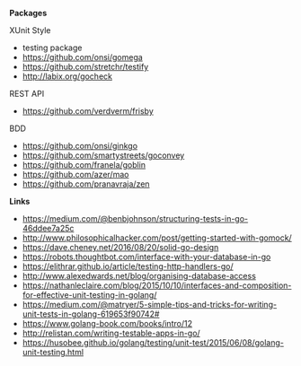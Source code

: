 **Packages**

XUnit Style

- testing package
- https://github.com/onsi/gomega
- https://github.com/stretchr/testify
- http://labix.org/gocheck

REST API

- https://github.com/verdverm/frisby

BDD

- https://github.com/onsi/ginkgo
- https://github.com/smartystreets/goconvey
- https://github.com/franela/goblin
- https://github.com/azer/mao
- https://github.com/pranavraja/zen


**Links**

- https://medium.com/@benbjohnson/structuring-tests-in-go-46ddee7a25c
- http://www.philosophicalhacker.com/post/getting-started-with-gomock/
- https://dave.cheney.net/2016/08/20/solid-go-design
- https://robots.thoughtbot.com/interface-with-your-database-in-go
- https://elithrar.github.io/article/testing-http-handlers-go/
- http://www.alexedwards.net/blog/organising-database-access
- https://nathanleclaire.com/blog/2015/10/10/interfaces-and-composition-for-effective-unit-testing-in-golang/
- https://medium.com/@matryer/5-simple-tips-and-tricks-for-writing-unit-tests-in-golang-619653f90742#
- https://www.golang-book.com/books/intro/12
- http://relistan.com/writing-testable-apps-in-go/
- https://husobee.github.io/golang/testing/unit-test/2015/06/08/golang-unit-testing.html
